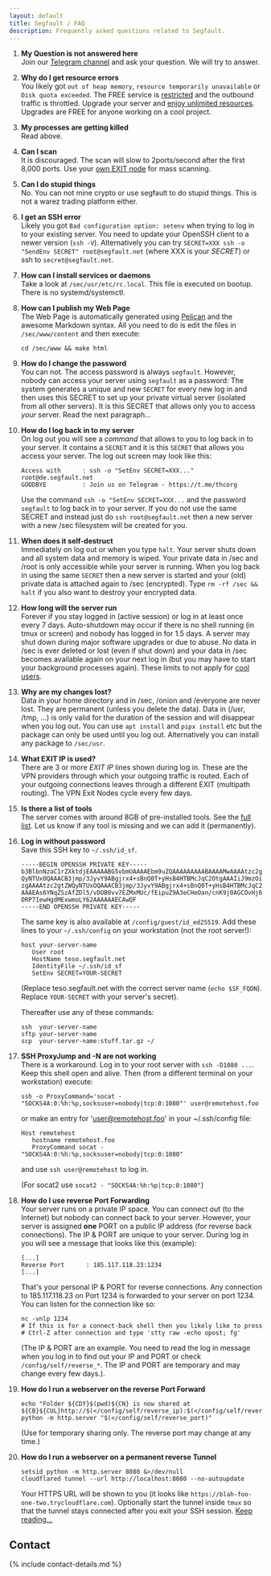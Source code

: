 ```yaml
---
layout: default
title: Segfault / FAQ
description: Frequently asked questions related to Segfault.
---
```


<!-- <div style="text-align:center"><h1>Frequently Asked Questions</h1></div> -->

<!-- <div style="width:80%; margin:auto">
</div> -->

1. **My Question is not answered here**  
   Join our [Telegram channel](https://t.me/thcorg) and ask your question. We will try to answer.

1. **Why do I get resource errors**<a id="quota"></a>  
   You likely got `out of heap memory`, `resource temporarily unavailable` or `Disk quota exceeded`. The FREE service is [restricted](../youcheapfuck) and the outbound traffic is throttled. Upgrade your server and [enjoy unlimited resources](../upgrade). Upgrades are FREE for anyone working on a cool project.

1. **My processes are getting killed**  
   Read above.

1. **Can I scan**<a id=scan></a>  
   It is discouraged. The scan will slow to 2ports/second after the first 8,000 ports. Use your [own EXIT node](../wireguard) for mass scanning.

1. **Can I do stupid things**<a id=stupid></a>  
   No. You can not mine crypto or use segfault to do stupid things. This is not a warez trading platform either.

1. **I get an SSH error**  
   Likely you got `Bad configuration option: setenv` when trying to log in to your existing server. You need to update your OpenSSH client to a newer version (`ssh -V`). Alternatively you can try `SECRET=XXX ssh -o "SendEnv SECRET" root@segfault.net` (where XXX is your _SECRET_) or ssh to `secret@segfault.net`.

1. **How can I install services or daemons**  
   Take a look at `/sec/usr/etc/rc.local`. This file is executed on bootup. There is no systemd/systemctl.

1. **How can I publish my Web Page**  
   The Web Page is automatically generated using [Pelican](https://www.getpelican.com) and the awesome Markdown syntax. All you need to do is edit the files in `/sec/www/content` and then execute:

   ```shell
   cd /sec/www && make html
   ```

1. **How do I change the password**  
   You can not. The access password is always `segfault`. However, nobody can access your server using `segfault` as a password: The system generates a unique and new `SECRET` for every new log in and then uses this SECRET to set up your private virtual server (isolated from all other servers). It is this SECRET that allows only you to access *your* server. Read the next paragraph...  

1. **How do I log back in to my server**<a id=reconnect></a>  
   On log out you will see a *command* that allows to you to log back in to your server. It contains a `SECRET` and it is this `SECRET` that allows you access your server. The log out screen may look like this:

   ```
   Access with      : ssh -o "SetEnv SECRET=XXX..." root@de.segfault.net
   GOODBYE          : Join us on Telegram - https://t.me/thcorg 
   ```

   Use the command `ssh -o "SetEnv SECRET=XXX...` and the password `segfault` to log back in to your server. If you do not use the same SECRET and instead just do `ssh root@segfault.net` then a new server with a new /sec filesystem will be created for you.

1. **When does it self-destruct**  
   Immediately on log out or when you type `halt`. Your server shuts down and all system data and memory is wiped. Your private data in /sec and /root is only accessible while your server is running. When you log back in using the same `SECRET` then a new server is started and your (old) private data is attached again to /sec (encrypted). Type `rm -rf /sec && halt` if you also want to destroy your encrypted data.

1. **How long will the server run**  
   Forever if you stay logged in (active session) or log in at least once every 7 days. Auto-shutdown may occur if there is no shell running (in tmux or screen) and nobody has logged in for 1.5 days. A server may shut down during major software upgrades or due to abuse. No data in /sec is ever deleted or lost (even if shut down) and your data in /sec becomes available again on your next log in (but you may have to start your background processes again). These limits to not apply for [cool users](../upgrade/).

1. **Why are my changes lost?**<a id="lost"></a>  
   Data in your home directory and in /sec, /onion and /everyone are never lost. They are permanent (unless you delete the data). Data in (/usr, /tmp, ...) is only valid for the duration of the session and will disappear when you log out. You can use `apt install` and `pipx install` etc but the package can only be used until you log out. Alternatively you can install any package to `/sec/usr`.

1. **What EXIT IP is used?**  
   There are 3 or more _EXIT IP_ lines shown during log in. These are the VPN providers through which your outgoing traffic is routed. Each of your outgoing connections leaves through a different EXIT (multipath routing). The VPN Exit Nodes cycle every few days.

1. **Is there a list of tools**  
   The server comes with around 8GB of pre-installed tools. See the [full list](https://github.com/hackerschoice/segfault/blob/main/guest/Dockerfile). Let us know if any tool is missing and we can add it (permanently).

1. **Log in without password**  
   Save this SSH key to `~/.ssh/id_sf`.

   ```
   -----BEGIN OPENSSH PRIVATE KEY-----
   b3BlbnNzaC1rZXktdjEAAAAABG5vbmUAAAAEbm9uZQAAAAAAAAABAAAAMwAAAAtzc2gtZW
   QyNTUxOQAAACB3jmp/3JyvY9ABgjrx4+sBnQ0T+yHsB4HTBMcJqC2OtgAAAIiJ9mzOifZs
   zgAAAAtzc2gtZWQyNTUxOQAAACB3jmp/3JyvY9ABgjrx4+sBnQ0T+yHsB4HTBMcJqC2Otg
   AAAEAs6YNqZSzAfZDl5/vDOB0vv7EZMxMUc/fEipuZ9A3eCHeOan/cnK9j0AGCOvHj6wGd
   DRP7IewHgdMExwmoLY62AAAAAAECAwQF
   -----END OPENSSH PRIVATE KEY-----
   ```

   The same key is also available at `/config/guest/id_ed25519`. Add these lines to your `~/.ssh/config` on your workstation (not the root server!):
   
   ```
   host your-server-name
      User root
      HostName teso.segfault.net
      IdentityFile ~/.ssh/id_sf
      SetEnv SECRET=YOUR-SECRET
   ```
   (Replace teso.segfault.net with the correct server name (`echo $SF_FQDN`). Replace `YOUR-SECRET` with your server's secret).

   Thereafter use any of these commands:

   ```shell
   ssh  your-server-name
   sftp your-server-name
   scp  your-server-name:stuff.tar.gz ~/
   ```

1. **SSH ProxyJump and -N are not working**<a id="proxy"></a>  
   There is a workaround. Log in to your root server with `ssh -D1080 ...`. Keep this shell open and alive. Then (from a different terminal on your workstation) execute:
   
   ```
   ssh -o ProxyCommand='socat - "SOCKS4A:0:%h:%p,socksuser=nobody|tcp:0:1080"' user@remotehost.foo
   ```

   or make an entry for 'user@remotehost.foo' in your ~/.ssh/config file:
   ```
   Host remotehost
      hostname remotehost.foo
      ProxyCommand socat - "SOCKS4A:0:%h:%p,socksuser=nobody|tcp:0:1080"
   ```
   and use `ssh user@remotehost` to log in.  

   (For socat2 use `socat2 - "SOCKS4A:%h:%p|tcp:0:1080"`)


1. **How do I use reverse Port Forwarding**<a id="fwd"></a>  
   Your server runs on a private IP space. You can connect out (to the Internet) but nobody can connect back to your server. However, your server is assigned **one** PORT on a public IP address (for reverse back connections). The IP & PORT are unique to your server. During log in you will see a message that looks like this (example):

   ```
   [...]
   Reverse Port      : 185.117.118.23:1234
   [...]
   ```

   That's your personal IP & PORT for reverse connections. Any connection to 185.117.118.23 on Port 1234 is forwarded to your server on port 1234. You can listen for the connection like so:

   ```
   nc -vnlp 1234
   # If this is for a connect-back shell then you likely like to press
   # Ctrl-Z after connection and type 'stty raw -echo opost; fg'
   ```

   (The IP & PORT are an example. You need to read the log in message when you log in to find out your IP and PORT or check `/config/self/reverse_*`. The IP and PORT are temporary and may change every few days.).

1. **How do I run a webserver on the reverse Port Forward**<a id="web"></a>

   ```shell
   echo "Folder ${CDY}$(pwd)${CN} is now shared at ${CB}${CUL}http://$(</config/self/reverse_ip):$(</config/self/reverse_port)${CN}"
   python -m http.server "$(</config/self/reverse_port)"
   ```
   (Use for temporary sharing only. The reverse port may change at any time.)

1. **How do I run a webserver on a permanent reverse Tunnel**

   ```shell
   setsid python -m http.server 8080 &>/dev/null
   cloudflared tunnel --url http://localhost:8080 --no-autoupdate
   ```
   Your HTTPS URL will be shown to you (it looks like `https://blah-foo-one-two.trycloudflare.com`). Optionally start the tunnel inside `tmux` so that the tunnel stays connected after you exit your SSH session. [Keep reading...](https://github.com/hackerschoice/thc-tips-tricks-hacks-cheat-sheet/blob/master/README.md#https)

## Contact

{% include contact-details.md %}
